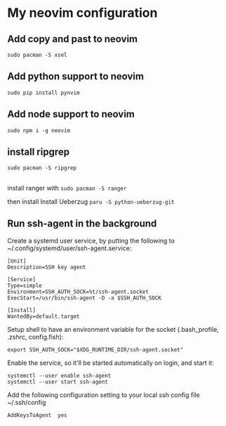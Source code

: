 # My neovim configuration

## Add copy and past to neovim
`sudo pacman -S xsel`

## Add python support to neovim
`sudo pip install pynvim`

## Add node support to neovim
`sudo npm i -g neovim`

## install ripgrep
`sudo pacman -S ripgrep`

##
install ranger with
`sudo pacman -S ranger`

then install Install Ueberzug
`paru -S python-ueberzug-git`


## Run ssh-agent in the background

Create a systemd user service, by putting the following to ~/.config/systemd/user/ssh-agent.service:

```
[Unit]
Description=SSH key agent

[Service]
Type=simple
Environment=SSH_AUTH_SOCK=%t/ssh-agent.socket
ExecStart=/usr/bin/ssh-agent -D -a $SSH_AUTH_SOCK

[Install]
WantedBy=default.target
```
Setup shell to have an environment variable for the socket (.bash_profile, .zshrc, config.fish):

```
export SSH_AUTH_SOCK="$XDG_RUNTIME_DIR/ssh-agent.socket"
```

Enable the service, so it'll be started automatically on login, and start it:

```
systemctl --user enable ssh-agent
systemctl --user start ssh-agent
```
Add the following configuration setting to your local ssh config file ~/.ssh/config

```
AddKeysToAgent  yes
```
